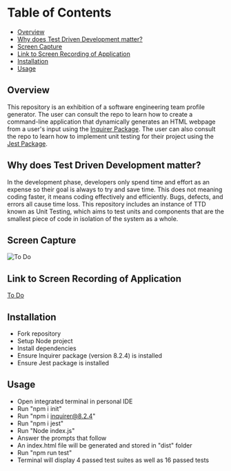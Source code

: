 # Table of Contents

  - [Overview](#overview)
  - [Why does Test Driven Development matter?](#why-does-test-driven-development-matter)
  - [Screen Capture](#screen-capture)
  - [Link to Screen Recording of Application](#link-to-screen-recording-of-application)
  - [Installation](#installation)
  - [Usage](#usage)
  
## Overview
This repository is an exhibition of a software engineering team profile generator. The user can consult the repo to learn how to create a command-line application that dynamically generates an HTML webpage from a user's input using the <a href="https://www.npmjs.com/package/inquirer" target="_blank">Inquirer Package</a>. The user can also consult the repo to learn how to implement unit testing for their project using the  <a href="https://www.npmjs.com/package/jest" target="_blank">Jest Package</a>.  

## Why does Test Driven Development matter?
In the development phase, developers only spend time and effort as an expense so their goal is always to try and save time. This does not meaning coding faster, it means coding effectively and efficiently. Bugs, defects, and errors all cause time loss. This repository includes an instance of TTD known as Unit Testing, which aims to test units and components that are the smallest piece of code in isolation of the system as a whole. 

## Screen Capture
![To Do]()

## Link to Screen Recording of Application
[To Do]()

## Installation

  - Fork repository
  - Setup Node project
  - Install dependencies
  - Ensure Inquirer package (version 8.2.4) is installed
  - Ensure Jest package is installed 
  
## Usage

  - Open integrated terminal in personal IDE
  - Run "npm i init"
  - Run "npm i inquirer@8.2.4"
  - Run "npm i jest"
  - Run "Node index.js"
  - Answer the prompts that follow
  - An index.html file will be generated and stored in "dist" folder
  - Run "npm run test"
  - Terminal will display 4 passed test suites as well as 16 passed tests